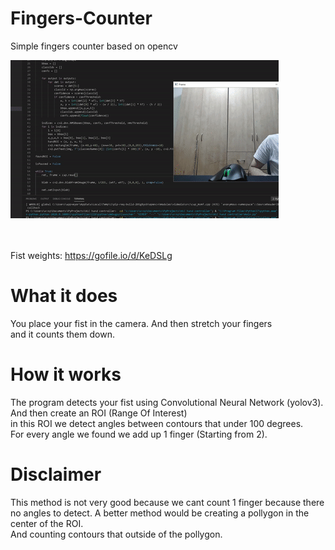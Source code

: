 # Fingers-Counter
Simple fingers counter based on opencv

![showcase](showcase.gif)
</br>
</br>
</br>

Fist weights: https://gofile.io/d/KeDSLg

# What it does
You place your fist in the camera. And then stretch your fingers</br> and it counts them down.

# How it works
The program detects your fist using Convolutional Neural Network (yolov3). And then create an ROI (Range Of Interest)</br>
in this ROI we detect angles between contours that under 100 degrees.</br>
For every angle we found we add up 1 finger (Starting from 2). </br>

# Disclaimer
This method is not very good because we cant count 1 finger because there no angles to detect.
A better method would be creating a pollygon in the center of the ROI.</br>
And counting contours that outside of the pollygon.
